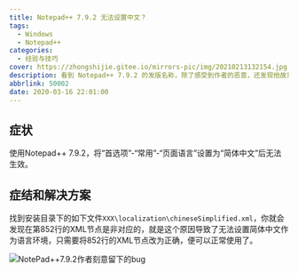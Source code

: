 ```yaml
---
title: Notepad++ 7.9.2 无法设置中文？
tags:
  - Windows
  - Notepad++
categories:
  - 经验与技巧
cover: https://zhongshijie.gitee.io/mirrors-pic/img/20210213132154.jpg
description: 看到 Notepad++ 7.9.2 的发版名称，除了感受到作者的恶意，还发现他故意留了一个bug，让用户无法直接设置简体中文作为语言环境，我们当然不能惯着他了
abbrlink: 50002
date: 2020-03-16 22:01:00
---
```


## 症状
使用Notepad++ 7.9.2，将“首选项”-“常用”-“页面语言”设置为“简体中文”后无法生效。

## 症结和解决方案
找到安装目录下的如下文件`XXX\localization\chineseSimplified.xml`，你就会发现在第852行的XML节点是非对应的，就是这个原因导致了无法设置简体中文作为语言环境，只需要将852行的XML节点改为正确，便可以正常使用了。

![NotePad++7.9.2作者刻意留下的bug](https://zhongshijie.gitee.io/mirrors-pic/img/20210213131811.png)
